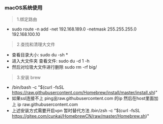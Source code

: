 ### macOS系统使用
> 1.绑定路由
+ sudo route -n add -net 192.168.189.0 -netmask 255.255.255.0 192.168.100.10

> 2.查找和清理大文件
+ 查看目录大小: sudo du -sh *
+ 进入大文件夹  查看文件: sudo du -d 1 -h
+ 然后对垃圾大文件进行删除 sudo rm -rf  big/

> 3.安装 brew
+ /bin/bash -c "$(curl -fsSL https://raw.githubusercontent.com/Homebrew/install/master/install.sh)"
+ 如果ssl连接不上 ping出raw.githubusercontent.com 的ip 然后在host里面加上 ip raw.githubusercontent.com
+ 上述安装方式需要开启vpn 暂时替代方法 /bin/zsh -c "$(curl -fsSL https://gitee.com/cunkai/HomebrewCN/raw/master/Homebrew.sh)"
